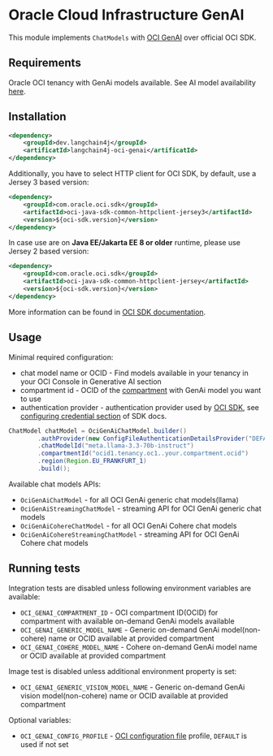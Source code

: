 # Oracle Cloud Infrastructure GenAI
This module implements `ChatModels` with [OCI GenAI](https://www.oracle.com/artificial-intelligence/generative-ai/generative-ai-service) 
over official OCI SDK.

## Requirements
Oracle OCI tenancy with GenAi models available.
See AI model availability [here](https://docs.public.oneportal.content.oci.oraclecloud.com/en-us/iaas/Content/generative-ai/pretrained-models.htm). 

## Installation
```xml
<dependency>
    <groupId>dev.langchain4j</groupId>
    <artificatId>langchain4j-oci-genai</artificatId>
</dependency>
```
Additionally, you have to select HTTP client for OCI SDK, by default, use a Jersey 3 based version:
```xml
<dependency>
    <groupId>com.oracle.oci.sdk</groupId>
    <artifactId>oci-java-sdk-common-httpclient-jersey3</artifactId>
    <version>${oci-sdk.version}</version>
</dependency>
```

In case use are on **Java EE/Jakarta EE 8 or older** runtime, please use Jersey 2 based version:
```xml
<dependency>
    <groupId>com.oracle.oci.sdk</groupId>
    <artifactId>oci-java-sdk-common-httpclient-jersey</artifactId>
    <version>${oci-sdk.version}</version>
</dependency>
```

More information can be found in [OCI SDK documentation](https://docs.oracle.com/en-us/iaas/Content/API/SDKDocs/javasdk3.htm#javasdk3__HTTP-client-libraries).




## Usage
Minimal required configuration:
* chat model name or OCID - Find models available in your tenancy in your OCI Console in Generative AI section
* compartment id - OCID of the [compartment](https://docs.oracle.com/en/cloud/foundation/cloud_architecture/governance/compartments.html) with GenAi model you want to use
* authentication provider - authentication provider used by [OCI SDK](https://docs.oracle.com/en-us/iaas/Content/API/SDKDocs/javasdk.htm), see [configuring credential section](https://docs.public.oneportal.content.oci.oraclecloud.com/en-us/iaas/Content/API/SDKDocs/javasdkgettingstarted.htm#Configur__ConfigCreds) of SDK docs.

```java
ChatModel chatModel = OciGenAiChatModel.builder()
        .authProvider(new ConfigFileAuthenticationDetailsProvider("DEFAULT")) // OCI SDK Authentication provider
        .chatModelId("meta.llama-3.3-70b-instruct")                           // Model name or OCID
        .compartmentId("ocid1.tenancy.oc1..your.compartment.ocid")            // Compartment OCID
        .region(Region.EU_FRANKFURT_1)
        .build();
```

Available chat models APIs:
* `OciGenAiChatModel` - for all OCI GenAi generic chat models(llama)
* `OciGenAiStreamingChatModel` - streaming API for OCI GenAi generic chat models
* `OciGenAiCohereChatModel` - for all OCI GenAi Cohere chat models
* `OciGenAiCohereStreamingChatModel` - streaming API for OCI GenAi Cohere chat models

## Running tests
Integration tests are disabled unless following environment variables are available:

* `OCI_GENAI_COMPARTMENT_ID` - OCI compartment ID(OCID) for compartment with available on-demand GenAi models available 
* `OCI_GENAI_GENERIC_MODEL_NAME` - Generic on-demand GenAi model(non-cohere) name or OCID available at provided compartment
* `OCI_GENAI_COHERE_MODEL_NAME` - Cohere on-demand GenAi model name or OCID available at provided compartment

Image test is disabled unless additional environment property is set:
* `OCI_GENAI_GENERIC_VISION_MODEL_NAME` - Generic on-demand GenAi vision model(non-cohere) name or OCID available at provided compartment

Optional variables:
* `OCI_GENAI_CONFIG_PROFILE` - [OCI configuration file](https://docs.oracle.com/en-us/iaas/Content/API/Concepts/sdkconfig.htm) profile, `DEFAULT` is used if not set
